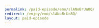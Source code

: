 ```yaml
---
permalink: /paid-episode/emo/slANoBrUn8Q/
redirect: /enjoy/emo/slANoBrUn8Q/
layout: paid-episode
---
```

